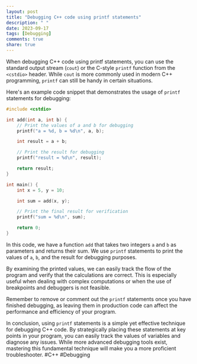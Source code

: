 ```yaml
---
layout: post
title: "Debugging C++ code using printf statements"
description: " "
date: 2023-09-17
tags: [Debugging]
comments: true
share: true
---
```


When debugging C++ code using printf statements, you can use the standard output stream (`cout`) or the C-style `printf` function from the `<cstdio>` header. While `cout` is more commonly used in modern C++ programming, `printf` can still be handy in certain situations.

Here's an example code snippet that demonstrates the usage of `printf` statements for debugging:

```cpp
#include <cstdio>

int add(int a, int b) {
    // Print the values of a and b for debugging
    printf("a = %d, b = %d\n", a, b);

    int result = a + b;

    // Print the result for debugging
    printf("result = %d\n", result);

    return result;
}

int main() {
    int x = 5, y = 10;

    int sum = add(x, y);

    // Print the final result for verification
    printf("sum = %d\n", sum);

    return 0;
}
```

In this code, we have a function `add` that takes two integers `a` and `b` as parameters and returns their sum. We use `printf` statements to print the values of `a`, `b`, and the result for debugging purposes.

By examining the printed values, we can easily track the flow of the program and verify that the calculations are correct. This is especially useful when dealing with complex computations or when the use of breakpoints and debuggers is not feasible.

Remember to remove or comment out the `printf` statements once you have finished debugging, as leaving them in production code can affect the performance and efficiency of your program.

In conclusion, using `printf` statements is a simple yet effective technique for debugging C++ code. By strategically placing these statements at key points in your program, you can easily track the values of variables and diagnose any issues. While more advanced debugging tools exist, mastering this fundamental technique will make you a more proficient troubleshooter. #C++ #Debugging